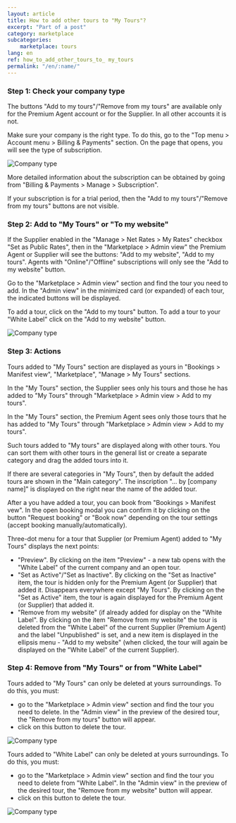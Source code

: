 ```yaml
---
layout: article
title: How to add other tours to "My Tours"?
excerpt: "Part of a post"
category: marketplace
subcategories:
    marketplace: tours
lang: en
ref: how_to_add_other_tours_to_ my_tours
permalink: "/en/:name/"
---
```


### **Step 1: Check your company type**

The buttons "Add to my tours"/"Remove from my tours" are available only for the Premium Agent account or for the Supplier. In all other accounts it is not.

Make sure your company is the right type. To do this, go to the "Top menu > Account menu > Billing & Payments" section. On the page that opens, you will see the type of subscription.

![Company type](/assets/images/how_to_add_other_tours_to_my_tours1.png) 

More detailed information about the subscription can be obtained by going from "Billing & Payments > Manage > Subscription".

If your subscription is for a trial period, then the "Add to my tours"/"Remove from my tours" buttons are not visible.

### **Step 2: Add to "My Tours" or "To my website"**

If the Supplier enabled in the "Manage > Net Rates > My Rates" checkbox "Set as Public Rates", then in the "Marketplace > Admin view" the Premium Agent or Supplier will see the buttons: "Add to my website", "Add to my tours". Agents with "Online"/"Offline" subscriptions will only see the "Add to my website" button.

Go to the "Marketplace > Admin view" section and find the tour you need to add. In the "Admin view" in the minimized card (or expanded) of each tour, the indicated buttons will be displayed.

To add a tour, click on the "Add to my tours" button. To add a tour to your "White Label" click on the "Add to my website" button.

![Company type](/assets/images/how_to_add_other_tours_to_my_tours2.png) 

### **Step 3: Actions**

Tours added to "My Tours" section are displayed as yours in "Bookings > Manifest view", "Marketplace", "Manage > My Tours" sections.

In the "My Tours" section, the Supplier sees only his tours and those he has added to "My Tours" through "Marketplace > Admin view > Add to my tours".

In the "My Tours" section, the Premium Agent sees only those tours that he has added to "My Tours" through "Marketplace > Admin view > Add to my tours".

Such tours added to "My tours" are displayed along with other tours. You can sort them with other tours in the general list or create a separate category and drag the added tours into it.

If there are several categories in "My Tours", then by default the added tours are shown in the "Main category". The inscription "... by [company name]" is displayed on the right near the name of the added tour.

After a you have added a tour, you can book from "Bookings > Manifest vew". In the open booking modal you can confirm it by clicking on the button "Request booking" or "Book now" depending on the tour settings (accept booking manually/automatically).

Three-dot menu for a tour that Supplier (or Premium Agent) added to "My Tours" displays the next points:
- "Preview". By clicking on the item "Preview" - a new tab opens with the "White Label" of the current company and an open tour.
- "Set as Active"/"Set as Inactive". By clicking on the "Set as Inactive" item, the tour is hidden only for the Premium Agent (or Supplier) that added it. Disappears everywhere except "My Tours". By clicking on the "Set as Active" item, the tour is again displayed for the Premium Agent (or Supplier) that added it.
- "Remove from my website" (if already added for display on the "White Label". By clicking on the item "Remove from my website" the tour is deleted from the "White Label" of the current Supplier (Premium Agent) and the label "Unpublished" is set, and a new item is displayed in the ellipsis menu - "Add to my website" (when clicked, the tour will again be displayed on the "White Label" of the current Supplier).

### **Step 4: Remove from "My Tours" or from "White Label"**

Tours added to "My Tours" can only be deleted at yours surroundings. To do this, you must:
- go to the "Marketplace > Admin view" section and find the tour you need to delete. In the "Admin view" in the preview of the desired tour, the "Remove from my tours" button will appear.
- click on this button to delete the tour.

![Company type](/assets/images/how_to_add_other_tours_to_my_tours3.png) 

Tours added to "White Label" can only be deleted at yours surroundings. To do this, you must:
- go to the "Marketplace > Admin view" section and find the tour you need to delete from "White Label". In the "Admin view" in the preview of the desired tour, the "Remove from my website" button will appear.
- click on this button to delete the tour.

![Company type](/assets/images/how_to_add_other_tours_to_my_tours4.png) 
